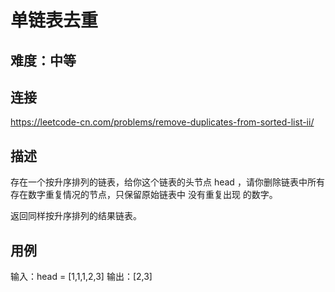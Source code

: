 # 单链表去重

## 难度：中等

## 连接

https://leetcode-cn.com/problems/remove-duplicates-from-sorted-list-ii/

## 描述

存在一个按升序排列的链表，给你这个链表的头节点 head ，请你删除链表中所有存在数字重复情况的节点，只保留原始链表中 没有重复出现 的数字。

返回同样按升序排列的结果链表。

## 用例

输入：head = [1,1,1,2,3]
输出：[2,3]
